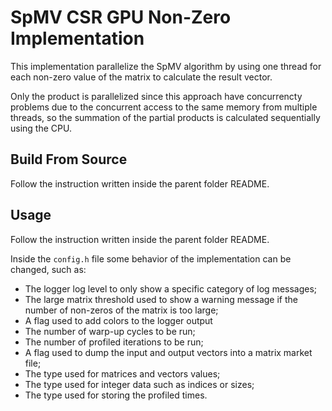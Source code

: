# SpMV CSR GPU Non-Zero Implementation

This implementation parallelize the SpMV algorithm by using one thread for each
non-zero value of the matrix to calculate the result vector.

Only the product is parallelized since this approach have concurrencty problems
due to the concurrent access to the same memory from multiple threads, so the
summation of the partial products is calculated sequentially using the CPU.

## Build From Source

Follow the instruction written inside the parent folder README.

## Usage

Follow the instruction written inside the parent folder README.

Inside the `config.h` file some behavior of the implementation can be changed,
such as:
- The logger log level to only show a specific category of log messages;
- The large matrix threshold used to show a warning message if the number of non-zeros of the matrix is too large;
- A flag used to add colors to the logger output
- The number of warp-up cycles to be run;
- The number of profiled iterations to be run;
- A flag used to dump the input and output vectors into a matrix market file;
- The type used for matrices and vectors values;
- The type used for integer data such as indices or sizes;
- The type used for storing the profiled times.
